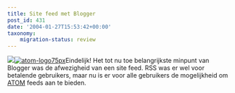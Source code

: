 ```yaml
---
title: Site feed met Blogger
post_id: 431
date: '2004-01-27T15:53:42+00:00'
taxonomy:
    migration-status: review
---
```

[![](https://web.archive.org/web/20050112055724/http://home.wanadoo.nl/vanbregt/robert/images/atom-logo75px.gif)](https://web.archive.org/web/20050112055724/http://www.atomenabled.org/)[![atom-logo75px](/wp-content/uploads/2009/08/atom-logo75px.gif "atom-logo75px")](/wp-content/uploads/2009/08/atom-logo75px.gif)Eindelijk! Het tot nu toe belangrijkste minpunt van Blogger was de afwezigheid van een site feed. RSS was er wel voor betalende gebruikers, maar nu is er voor alle gebruikers de mogelijkheid om [ATOM](http://new.blogger.com/news_archive.pyra?which=2004_01_01_archive.html#107482061490785955) feeds aan te bieden.